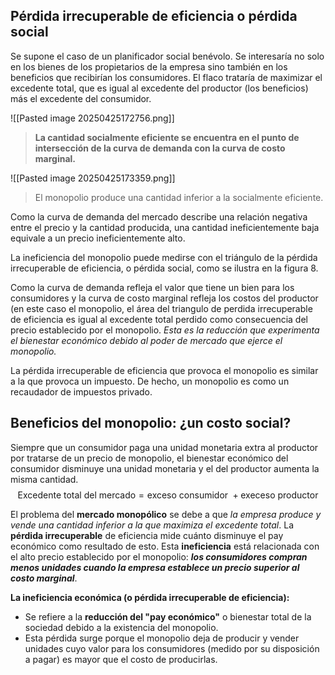 
## Pérdida irrecuperable de eficiencia o pérdida social 

Se supone el caso de un planificador social benévolo. Se interesaría no solo en los bienes de los propietarios de la empresa sino también en los beneficios que recibirían los consumidores.  El flaco trataría de maximizar el excedente total, que es igual al excedente del productor (los beneficios) más el excedente del consumidor. 

![[Pasted image 20250425172756.png]]

> **La cantidad socialmente eficiente se encuentra en el punto de intersección de la curva de demanda con la curva de costo marginal.**


![[Pasted image 20250425173359.png]]
> El monopolio produce una cantidad inferior a la socialmente eficiente.

Como la curva de demanda del mercado describe una relación negativa entre el precio y la cantidad producida, una cantidad ineficientemente baja equivale a un precio 
ineficientemente alto.

La ineficiencia del monopolio puede medirse con el triángulo de la pérdida irrecuperable de eficiencia, o pérdida social, como se ilustra en la figura 8.

Como la curva de demanda refleja el valor que tiene un bien para los consumidores y la curva de costo marginal refleja los costos del productor (en este caso el monopolio, el área del triangulo de perdida irrecuperable de eficiencia es igual al excedente total perdido como consecuencia del precio establecido por el monopolio. *Esta es la reducción que experimenta el bienestar económico debido al poder de mercado que ejerce el monopolio.*

La pérdida irrecuperable de eficiencia que provoca el monopolio es similar a la que provoca un impuesto. De hecho, un monopolio es como un recaudador de impuestos privado.


## Beneficios del monopolio: ¿un costo social?
Siempre que un consumidor paga una unidad monetaria extra al productor por tratarse de un precio de monopolio, el bienestar económico del consumidor disminuye una unidad monetaria y el del productor aumenta la misma cantidad.
$$\text{Excedente total del mercado} = \text{exceso consumidor }+\text{execeso productor}$$

El problema del **mercado monopólico** se debe a que *la empresa produce y vende una cantidad inferior a la que maximiza el excedente total*. La **pérdida irrecuperable** de eficiencia mide cuánto disminuye el pay económico como resultado de esto. Esta **ineficiencia** está relacionada con el alto precio establecido por el monopolio: ***los consumidores compran menos unidades cuando la empresa establece un precio superior al costo marginal***.

**La ineficiencia económica (o pérdida irrecuperable de eficiencia):**

- Se refiere a la **reducción del "pay económico"** o bienestar total de la sociedad debido a la existencia del monopolio.
- Esta pérdida surge porque el monopolio deja de producir y vender unidades cuyo valor para los consumidores (medido por su disposición a pagar) es mayor que el costo de producirlas. 

